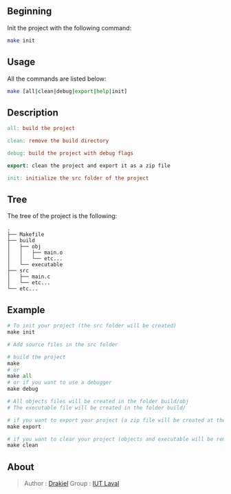 
## Beginning

Init the project with the following command:
```sh
make init
```

## Usage

All the commands are listed below:
```sh
make [all|clean|debug|export|help|init]
```

## Description

```Makefile
all: build the project

clean: remove the build directory

debug: build the project with debug flags

export: clean the project and export it as a zip file

init: initialize the src folder of the project
```









## Tree

The tree of the project is the following:
```
.
├── Makefile
├── build
│   ├── obj
│   │   ├── main.o
│   │   └── etc...
│   └── executable
├── src
│   ├── main.c
│   └── etc...
└── etc...
```

## Example

```python
# To init your project (the src folder will be created)
make init

# Add source files in the src folder

# build the project
make
# or 
make all
# or if you want to use a debugger
make debug

# All objects files will be created in the folder build/obj
# The executable file will be created in the folder build/

# if you want to export your project (a zip file will be created at the root of the project)
make export

# if you want to clear your project (objects and executable will be removed)
make clean
```

## About

> Author : [Drakiel](https://github.com/Dr4kiel)
> Group : [IUT Laval](https://iut-laval.univ-lemans.fr/fr/index.html)
